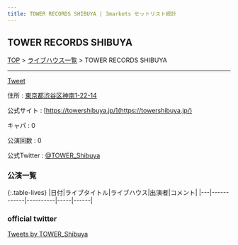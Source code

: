 ```yaml
---
title: TOWER RECORDS SHIBUYA | 3markets セットリスト統計
---
```

## TOWER RECORDS SHIBUYA

[TOP](/setlist/) > [ライブハウス一覧](livehouses.html) > TOWER RECORDS SHIBUYA

___

<a href="https://twitter.com/share?ref_src=twsrc%5Etfw" data-text="3markets[ ]セットリスト > TOWER RECORDS SHIBUYA" class="twitter-share-button" data-via="3markets" data-hashtags="3markets" data-related="3markets" data-show-count="false">Tweet</a>

住所
:    <a href="https://www.google.co.jp/maps/search/%E6%9D%B1%E4%BA%AC%E9%83%BD%E6%B8%8B%E8%B0%B7%E5%8C%BA%E7%A5%9E%E5%8D%971-22-14" rel="noopener noreferrer" target="_blank">東京都渋谷区神南1-22-14</a>

公式サイト
:    [https://towershibuya.jp/](https://towershibuya.jp/)

キャパ
:    0

公演回数
: 0


公式Twitter
: <a href="https://twitter.com/TOWER_Shibuya">@TOWER_Shibuya</a>


### 公演一覧

{:.table-lives}
|日付|ライブタイトル|ライブハウス|出演者|コメント|
|---|------------|----------|-----|------|




### official twitter

<a class="twitter-timeline" href="https://twitter.com/TOWER_Shibuya?ref_src=twsrc%5Etfw">Tweets by TOWER_Shibuya</a> <script async src="https://platform.twitter.com/widgets.js" charset="utf-8"></script>


<script async src="https://platform.twitter.com/widgets.js" charset="utf-8"></script>